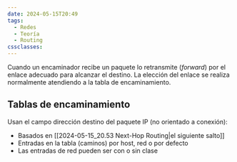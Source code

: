 ```yaml
---
date: 2024-05-15T20:49
tags:
  - Redes
  - Teoría
  - Routing
cssclasses:
---
```

Cuando un encaminador recibe un paquete lo retransmite (*forward*) por el enlace adecuado para alcanzar el destino. La elección del enlace se realiza normalmente atendiendo a la tabla de encaminamiento.

## Tablas de encaminamiento

Usan el campo dirección destino del paquete IP (no orientado a conexión):
* Basados en [[2024-05-15_20.53 Next-Hop Routing|el siguiente salto]]
* Entradas en la tabla (caminos) por host, red o por defecto
* Las entradas de red pueden ser con o sin clase